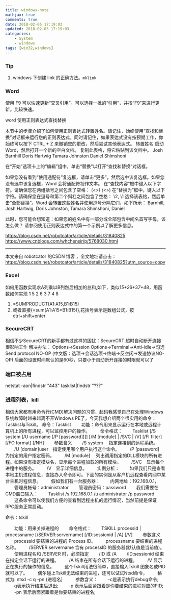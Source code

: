 ```yaml
---
title: windows-note
mathjax: true
comments: true
date: 2018-02-05 17:19:03
updated: 2018-02-05 17:19:03
categories:
    - System
    - windows
tags: [win32,windows]
---
```


### Tip
1. windows 下创建 link 的正确方法。`mklink`

### Word
使用 F9 可以快速更新“交叉引用”。可以选择一批的“引用”，并按“F9”来进行更新。比较快速。

word 使用正则表达式查找替换

本节中的步骤介绍了如何使用正则表达式转置姓名。请记住，始终使用“查找和替换”对话框来运行您的正则表达式。同时请记住，如果表达式没有按预期工作，你始终可以按下 CTRL + Z 来撤销您的更改，然后尝试其他表达式。
转置姓名
启动 Word，然后打开一个新的空白文档。 复制此表格，将它粘贴到该文档中。 
Josh Barnhill
Doris Hartwig
Tamara Johnston
Daniel Shimshoni

在“开始”选项卡上的“编辑”组中，单击“替换”以打开“查找和替换”对话框。

如果您没有看到“使用通配符”复选框，请单击“更多”，然后选中该复选框。如果您没有选中该复选框，Word 会将通配符视作文本。
在“查找内容”框中键入以下字符。请确保您在两组括号之间包含了空格： (<*>) (<*>)
在“替换为”框中，键入以下字符。请确保您在逗号和第二个斜杠之间包含了空格： \2, \1
选择该表格，然后单击“全部替换”。Word 会转置这些姓名并使用逗号分隔它们，如下所示： 
Barnhill, Josh
Hartwig, Doris
Johnston, Tamara
Shimshoni, Daniel

此时，您可能会想知道：如果您的姓名中有一部分或全部包含中间名首写字母，该怎么做？ 请参阅使用正则表达式中的第一个示例以了解更多信息。

https://blog.csdn.net/robotcator/article/details/31840825
https://www.cnblogs.com/whchensir/p/5768030.html

---------------------

本文来自 robotcator 的CSDN 博客 ，全文地址请点击：https://blog.csdn.net/robotcator/article/details/31840825?utm_source=copy 
### Excel
如何用函数实现求A列乘以B列然后相加的总和,如下，类似1*5+2*6+3*7+4*8，用函数如何实现
1  5
2  6
3  7
4  8

1. =SUMPRODUCT(A1:A15,B1:B15)
1. 或者直接{=sum(A1:A15\*B1:B15)},花括号表示是数组公式，按ctrl+shift+enter

### SecureCRT
 相信不少SecureCRT的新手都有过这样的困扰：SecureCRT 超时自动断开连接 很影响工作
解决办法：
Options->Session Options->Terminal->Anti-idle->勾选Send protocol NO-OP
(中文版：选项->会话选项->终端->反空闲->发送协议NO-OP)
后面的设置时间默认的是60秒，只要小于自动断开连接的时限就可以了

### 端口被占用
netstat -aon|findstr "443"
tasklist|findstr "???"

### 进程列表，kill
相信大家都有用命令行(CMD)解决问题的习惯，起码我感觉自己在处理Windows系统故障时越来越离不开Windows PE了，今天我想介绍两个很实用的命令：Tasklist与Tskill。
命令：Tasklist
　　功能：命令用来显示运行在本地或远程计算机上的所有进程，可以监控用户的操作。
　　命令格式：
　　Tasklist [/S system [/U username [/P [password]]]] [/M [module] | /SVC | /V] [/FI filter] [/FO format] [/NH]
　　参数含义
　　/S system　 指定连接到的远程系统。
　　/U [domain\]user　指定使用哪个用户执行这个命令。
　　/P [password]　 为指定的用户指定密码。
　　/M [module]　 列出调用指定的DLL模块的所有进程。如果没有指定模块名，显示每个进程加载的所有模块。
　　/SVC　显示每个进程中的服务。
　　/V　显示详细信息。
　　实例分析：
　　如果我们只是查看本地主机进程信息，直接办入命令即可。下面的实例是从客户机远程查看内网中某台主机时程信息。
　　假如我们有一台服务器：
　　内网地址：192.168.0.1，
　　管理员帐号：administrator
　　管理员密码：password
　　我们需要在CMD窗口输入：
　　Tasklist /s 192.168.0.1 /u administrator /p password
　　这条命令可以使我们方便的查看到远程主机的运行情况，当然前提是保证RPC服务正常启动。

命令：tskill

　　功能：用来关掉进程的
　　命令格式：
　　TSKILL processid | processname [/SERVER:servername] [/ID:sessionid | /A] [/V]
　　参数含义
　　processid 要结束的进程的 Process ID。
　　processname 要结束的进程名称。
　　/SERVER:servername 含有 processID 的服务器(默认值是当前值)。
　　使用进程名和 /SERVER 时，必须指定
　　/ID 或 /A
　　/ID:sessionid 结束在指定会话下运行的进程。
　　/A 结束在所有会话下运行的进程。
　　/V 显示正在执行的操作的信息。
　　这个Tskill用法很简单，直接输入Tskill 图象名或PID就可以了。
　　偶尔碰上Tskill无法结束的进程，还可以试试Ntsd命令，
　　格式为: ntsd -c q -pn {进程名｝
　　参数含义：
　　-c是表示执行debug命令;
　　q表示执行结束后退出;
　　-p 表示后面紧跟着是你要结束的进程对应的PID;
　　-pn 表示后面紧跟着是你要结束的进程名; 
